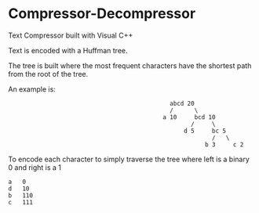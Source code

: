 # Compressor-Decompressor
Text Compressor built with Visual C++

Text is encoded with a Huffman tree.

The tree is built where the most frequent characters have the shortest path from the root of the tree.

An example is:

                                                  abcd 20
                                                  /      \
                                                a 10     bcd 10
                                                        /     \
                                                      d 5     bc 5
                                                              /   \
                                                            b 3     c 2
                                                          
                                                          
To encode each character to simply traverse the tree where left is a binary 0 and right is a 1

    a   0
    d   10
    b   110
    c   111
